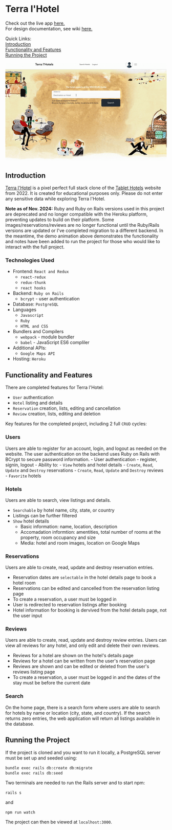 # Terra l'Hotel
Check out the live app [here.](https://terralhotel.herokuapp.com/) \
For design documentation, see wiki [here.](https://github.com/vera-ho/TerraLHotel/wiki) 

Quick Links: \
[Introduction](#introduction) \
[Functionality and Features](#functionality-and-features) \
[Running the Project](#running-the-project)

![Demo](./app/assets/images/terra-lhotel-demo.gif)

## Introduction
[Terra l'Hotel](https://terralhotel.herokuapp.com/) is a pixel perfect full stack clone of the [Tablet Hotels](http://www.tablethotels.com) website from 2022. It is created for educational purposes only. Please do not enter any sensitive data while exploring Terra l'Hotel.


**Note as of Nov. 2024:** Ruby and Ruby on Rails versions used in this project are deprecated and no longer compatible with the Heroku platform, preventing updates to build on their platform. Some images/reservations/reviews are no longer functional until the Ruby/Rails versions are updated or I've completed migration to a different backend. In the meantime, the demo animation above demonstrates the functionality and notes have been added to run the project for those who would like to interact with the full project. 


### Technologies Used
* Frontend: `React and Redux`
    - `react-redux`
    - `redux-thunk`
    - `react hooks`
* Backend: `Ruby on Rails`
    - `bcrypt` - user authentication
* Database: `PostgreSQL`
* Languages
    - `Javascript`
    - `Ruby`
    - `HTML and CSS`
* Bundlers and Compilers
    - `webpack` - module bundler
    - `babel` - JavaScript ES6 compliler
* Additional APIs:
    - `Google Maps API`
* Hosting: `Heroku`

## Functionality and Features
There are completed features for Terra l'Hotel:
* `User` authentication
* `Hotel` listing and details
* `Reservation` creation, lists, editing and cancellation
* `Review` creation, lists, editing and deletion

Key features for the completed project, including 2 full `CRUD` cycles: 
### Users 
Users are able to register for an account, login, and logout as needed on the website. The user authentication on the backend uses Ruby on Rails with BCrypt to secure password information. 
    - User authentication - register, signin, logout
    - Ability to:
        - `View` hotels and hotel details
        - `Create`, `Read`, `Update` and `Destroy` reservations
        - `Create`, `Read`, `Update` and `Destroy` reviews
        - `Favorite` hotels

### Hotels
Users are able to search, view listings and details.
- `Searchable` by hotel name, city, state, or country
- Listings can be further filtered
- `Show` hotel details
    - Basic information: name, location, description
    - Accomadation informtion: amentities, total number of rooms at the property, room occupancy and size
    - Media: hotel and room images, location on Google Maps

### Reservations
Users are able to create, read, update and destroy reservation entries.
- Reservation dates are `selectable` in the hotel details page to book a hotel room
- Reservations can be edited and cancelled from the reservation listing page
- To create a reservation, a user must be logged in
- User is redirected to reservation listings after booking
- Hotel information for booking is dervived from the hotel details page, not the user input

### Reviews
Users are able to create, read, update and destroy review entries. Users can view all reviews for any hotel, and only edit and delete their own reviews.
- Reviews for a hotel are shown on the hotel's details page
- Reviews for a hotel can be written from the user's reservation page
- Reviews are shown and can be edited or deleted from the user's reviews listing page
- To create a reservation, a user must be logged in and the dates of the stay must be before the current date

### Search
On the home page, there is a search form where users are able to search for hotels by name or location (city, state, and country). If the search returns zero entries, the web application will return all listings available in the database. 

## Running the Project
If the project is cloned and you want to run it locally, a PostgreSQL server must be set up and seeded using:
```
bundle exec rails db:create db:migrate
bundle exec rails db:seed
```

Two terminals are needed to run the Rails server and to start npm:
```
rails s
```
and 
```
npm run watch
```

The project can then be viewed at `localhost:3000`.
